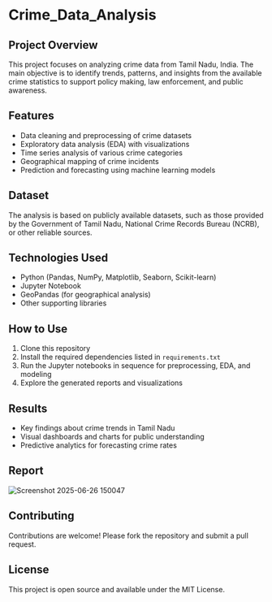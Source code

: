 # Crime_Data_Analysis

## Project Overview
This project focuses on analyzing crime data from Tamil Nadu, India. The main objective is to identify trends, patterns, and insights from the available crime statistics to support policy making, law enforcement, and public awareness.

## Features
- Data cleaning and preprocessing of crime datasets
- Exploratory data analysis (EDA) with visualizations
- Time series analysis of various crime categories
- Geographical mapping of crime incidents
- Prediction and forecasting using machine learning models

## Dataset
The analysis is based on publicly available datasets, such as those provided by the Government of Tamil Nadu, National Crime Records Bureau (NCRB), or other reliable sources.

## Technologies Used
- Python (Pandas, NumPy, Matplotlib, Seaborn, Scikit-learn)
- Jupyter Notebook
- GeoPandas (for geographical analysis)
- Other supporting libraries

## How to Use
1. Clone this repository
2. Install the required dependencies listed in `requirements.txt`
3. Run the Jupyter notebooks in sequence for preprocessing, EDA, and modeling
4. Explore the generated reports and visualizations

## Results
- Key findings about crime trends in Tamil Nadu
- Visual dashboards and charts for public understanding
- Predictive analytics for forecasting crime rates

## Report
![Screenshot 2025-06-26 150047](https://github.com/user-attachments/assets/d2a2ab8c-750d-45e0-8872-58f706b0723d)


## Contributing
Contributions are welcome! Please fork the repository and submit a pull request.

## License
This project is open source and available under the MIT License.
